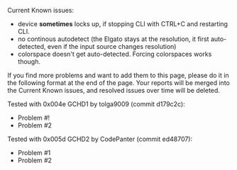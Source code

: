 Current Known issues:
* device **sometimes** locks up, if stopping CLI with CTRL+C and restarting CLI.
* no continous autodetect (the Elgato stays at the resolution, it first auto-detected, even if the input source changes resolution)
* colorspace doesn't get auto-detected. Forcing colorspaces works though.

If you find more problems and want to add them to this page, please do it in the following format at the end of the page. Your reports will be merged into the Current Known issues, and resolved issues over time will be deleted.

Tested with 0x004e GCHD1 by tolga9009 (commit d179c2c):
* Problem #!
* Problem #2

Tested with 0x005d GCHD2 by CodePanter (commit ed48707):
* Problem #1
* Problem #2

<report problems here>
